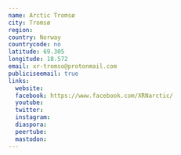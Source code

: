 ```yaml
---
name: Arctic Tromsø
city: Tromsø
region:
country: Norway
countrycode: no
latitude: 69.305
longitude: 18.572
email: xr-tromso@protonmail.com
publiciseemail: true
links:
  website:
  facebook: https://www.facebook.com/XRNarctic/
  youtube:
  twitter:
  instagram:
  diaspora:
  peertube:
  mastodon:
---
```

